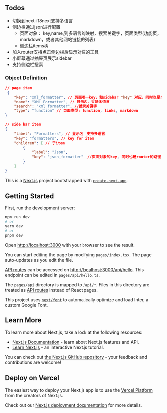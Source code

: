 ## Todos
- 切换到next-i18next支持多语言
- 侧边栏通过json进行配置
    - 页面对象： key,name,到多语言的映射，搜索关键字，页面类型(功能页，markdown，或者其他网站链接的列表)
    - 侧边栏items树
- 加入router支持点击侧边栏后显示对应的工具
- 小屏幕通过抽屉页展示sidebar
- 支持侧边栏搜索


### Object Definition 
```json
// page item
 {
    "key": "xml_formatter", // 页面唯一key，和sidebar "key" 对应，同时也是router的路径
    "name": "XML Formatter", // 显示名，支持多语言
    "search": "xml formatter", //搜索关键字
    "type": "function" // 页面类型: function, links, markdown
}

// side bar item
{
    "label": "Formatters", // 显示名，支持多语言
    "key": "formatters", // key for item
    "children": [ // 子item
        {
            "label": "Json",
            "key": "json_formatter"  //页面对象的key, 同时也是router的路径
        }
    ]
}
```



This is a [Next.js](https://nextjs.org/) project bootstrapped with [`create-next-app`](https://github.com/vercel/next.js/tree/canary/packages/create-next-app).

## Getting Started

First, run the development server:

```bash
npm run dev
# or
yarn dev
# or
pnpm dev
```

Open [http://localhost:3000](http://localhost:3000) with your browser to see the result.

You can start editing the page by modifying `pages/index.tsx`. The page auto-updates as you edit the file.

[API routes](https://nextjs.org/docs/api-routes/introduction) can be accessed on [http://localhost:3000/api/hello](http://localhost:3000/api/hello). This endpoint can be edited in `pages/api/hello.ts`.

The `pages/api` directory is mapped to `/api/*`. Files in this directory are treated as [API routes](https://nextjs.org/docs/api-routes/introduction) instead of React pages.

This project uses [`next/font`](https://nextjs.org/docs/basic-features/font-optimization) to automatically optimize and load Inter, a custom Google Font.

## Learn More

To learn more about Next.js, take a look at the following resources:

- [Next.js Documentation](https://nextjs.org/docs) - learn about Next.js features and API.
- [Learn Next.js](https://nextjs.org/learn) - an interactive Next.js tutorial.

You can check out [the Next.js GitHub repository](https://github.com/vercel/next.js/) - your feedback and contributions are welcome!

## Deploy on Vercel

The easiest way to deploy your Next.js app is to use the [Vercel Platform](https://vercel.com/new?utm_medium=default-template&filter=next.js&utm_source=create-next-app&utm_campaign=create-next-app-readme) from the creators of Next.js.

Check out our [Next.js deployment documentation](https://nextjs.org/docs/deployment) for more details.
